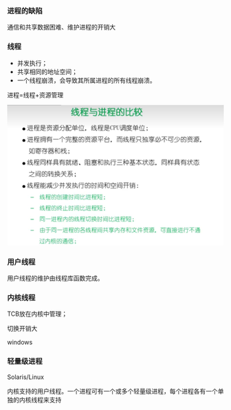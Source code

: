 ### 进程的缺陷

通信和共享数据困难、维护进程的开销大



### 线程

- 并发执行；
- 共享相同的地址空间；
- 一个线程崩溃，会导致其所属进程的所有线程崩溃。

进程=线程+资源管理

![image-20230104095639670](imags/image-20230104095639670.png)



### 用户线程

用户线程的维护由线程库函数完成。

### 内核线程

TCB放在内核中管理；

切换开销大

windows

### 轻量级进程

Solaris/Linux

内核支持的用户线程。一个进程可有一个或多个轻量级进程，每个进程各有一个单独的内核线程来支持

